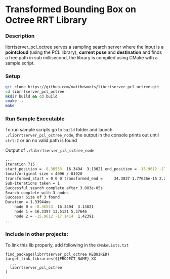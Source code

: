 # Transformed Bounding Box on Octree RRT Library

### Description
librrtserver_pcl_octree serves a sampling search server where the input is a **pointcloud** (using the PCL library), **current pose** and **destination** and finds a free path in sub millisecond, the library is compiled using CMake with a sample script.

### Setup
```bash
git clone https://github.com/matthewoots/librrtserver_pcl_octree.git
cd librrtserver_pcl_octree
mkdir build && cd build
cmake .. 
make
```

### Run Sample Executable
To run sample scripts go to `build` folder and launch `./librrtserver_pcl_octree_node`, the output in the console prints out until `ctrl-C` or an no valid path is found

Output of `./librrtserver_pcl_octree_node`
```bash
...
Iteration 715
start_position = -8.36553  16.3494  3.13021 end_position = -15.9612 -17.1414  1.42391 distance = 34.3837
local/original size = 4096 / 81920
transformed_start = 0 0 0 transformed_end =     34.3837 1.77636e-15 2.22045e-16
Sub-iterations taken = 1
Successful search complete after 3.083e-05s
Search complete with 3 nodes
Success! Size of 3 found
Duration = 1.33944ms
    node 0 = -8.36553  16.3494  3.13021
    node 1 = 16.3397 13.5121 5.37646
    node 2 = -15.9612 -17.1414  1.42391
...
```

### Include in other projects:
To link this lib properly, add following in the `CMakeLists.txt`
```
find_package(librrtserver_pcl_octree REQUIRED)
target_link_libraries(${PROJECT_NAME}_XX
  ...
  librrtserver_pcl_octree
)
```
